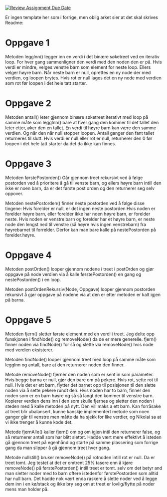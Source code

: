 [![Review Assignment Due Date](https://classroom.github.com/assets/deadline-readme-button-22041afd0340ce965d47ae6ef1cefeee28c7c493a6346c4f15d667ab976d596c.svg)](https://classroom.github.com/a/teLsEufN)

Er ingen template her som i forrige, men oblig arket sier at det skal skrives Readme:

# Oppgave 1
Metoden leggInn() legger inn en verdi i det binære søketreet ved en iterativ loop. For hver gang sammenligner den verdi med den 
noden den er på. Hvis verdi er mindre, velges venstre barn som element for neste loop. Ellers velger høyre barn. 
Når neste barn er null, oprettes en ny node der med verdien, og loopen brytes. Hvis rot er null lages det en ny node med 
verdien som rot før loopen i det hele tatt starter.

# Oppgave 2
Metoden antall() leter gjennom binære søketreet iterativt med loop på samme måte som leggInn() bare at hver gang den 
kommer til det tallet den leter etter, øker den en tallet. En verdi til høyre barn kan være den samme verdien. Og når 
den når null stopper loopen. Antall ganger den fant tallet returneres til slutt.
Hvis verdi er null eller rot er null, returnerer den 0 før loopen i det hele tatt starter da det da ikke kan finnes.

# Oppgave 3
Metoden førstePostorden() Går gjennom treet rekursivt ved å følge postorden ved å prioritere å gå til venste barn, og 
ellers høyre barn intill den ikke er noen barn, da er det første post orden og den returnerer seg selv oppover.

Metoden nestePostorden() finner neste postorden ved å følge disse tingene:
Hvis forelder er null, er det ingen neste postorden
Hvis noden er forelder høyre barn, eller forelder ikke har noen høyre barn, er forelder neste.
Hvis noden er venstre barn og forelder har et høyre barn, er neste node den lengst ned til venstre (så høyre hvis ingen 
venstrebarn) fra høyrebarnet til forrelder. Derfor kan man bare kalle på nestePostorden på forelder.høyre.

# Oppgave 4
Metoden postOrden() looper gjennom nodene i treet i postOrden og gjør oppgave på node verdien via å kalle 
førstePostorden() en gang og nestePostorden() i en loop.

Metoden postOrdenRekursiv(Node, Oppgave) looper gjennom postorden rekursivt å gjør oppgave på nodene via at den er 
etter metoden er kalt igjen på barna. 

# Oppgave 5
Metoden fjern() sletter første element med en verdi i treet. Jeg delte opp funskjonen i findNode() og removeNode() da de 
er mere generelle. fjern() finner noden via findNode() for så og slette via removeNode() hvis node med verdien eksisterer.

Metoden findNode() looper gjennom treet med loop på samme måte som leggInn og antall, bare at den returnerer noden den 
finner.

Metode removeNode() fjerner den noden som er sent in som parameter.
Hvis begge barna er null, gjør den bare om på pekere. Hvis rot, sette rot til null.
Hvis det er ett barn, flytter det barnet opp til posisjonen til den slette noden via å sette pekere rundt den.
Hvis noden har to barn, finner den noden som er en barn høyre og så så langt den kommer til venstre barn. Kopierer 
verdien dens inn i den som skulle fjernes og sletter den noden i steden med å kalle metoden på nytt. Den vill maks a ett 
barn.
Kan forråsake at treet blir ubalansert, kunne kanskje implementert metode som noen ganger går til venstre men måtte da ha 
sjekk for like verdier, og Nikolai sa at vi ikke trenger å kunne kode det.

Metode fjernAlle() kaller fjern() om og om igjen intil den returnerer false, og så returnerer antall som har blitt slettet.
Hadde vært mere effektivt å isteden gå gjennom treet på egenhånd og starte på samme plassering som forrige gang da man 
slipper å gå gjennom treet hver gang.

Metode nullstill() bruker removeNode() på rotnoden intill rot er null. Da er treet tomt. Jeg testet at det er omtrent 
25% tasere enn å kjøre removeNode() på førstePostorden() intill treet er tomt. selv om det betyr and man sletter noder 
med to barn oftere istedenfor førstePostorden som alltid har null barn.
Det hadde nok vært enda raskere å slette noder ved å legge dem inn i en kø/stack og ikke bry seg om at treet er 
lovlig/flytte på noder mens man holder på.